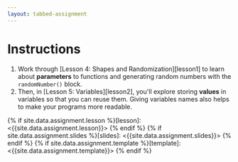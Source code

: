 ```yaml
---
layout: tabbed-assignment
---
```


# Instructions

1. Work through [Lesson 4: Shapes and Randomization][lesson1] to learn about **parameters** to functions and generating random numbers with the `randomNumber()` block.
1. Then, in [Lesson 5: Variables][lesson2], you'll explore storing **values** in variables so that you can reuse them. Giving variables names also helps to make your programs more readable.

<!-- Don't edit links here, change them in _data/assignment.yml instead. -->

{% if site.data.assignment.lesson   %}[lesson]: <{{site.data.assignment.lesson}}>     {% endif %}
{% if site.data.assignment.slides   %}[slides]:   <{{site.data.assignment.slides}}>   {% endif %}
{% if site.data.assignment.template %}[template]: <{{site.data.assignment.template}}> {% endif %}
